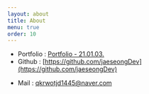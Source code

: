 ```yaml
---
layout: about
title: About
menu: true
order: 10
---
```

- Portfolio : [Portfolio - 21.01.03.](https://www.notion.so/jaeseongdev/Jaeseong-Park-07ebffdf36414604a7fb8a4cca6a08ed)
- Github : [https://github.com/jaeseongDev](https://github.com/jaeseongDev)
<!-- - [Linkedin](https://www.linkedin.com/in/seong-yun-byeon-8183a8113/) -->
- Mail : [qkrwotjd1445@naver.com](qkrwotjd1445@naver.com)


<!-- ```Everything is in the Data``` 라고 믿고 있습니다. 데이터에 대한 이야기하는 것을 좋아하고 여러 분야를 넘나들며 데이터를 바라보고 싶습니다. 대학 전공은 경영학이며, 3학년까진 광고(특히 디자인)에 관심을 갖고 공부했습니다. 미디어 플래너 일을 하면서 데이터에 대한 호기심이 증폭되었습니다. 그 이후 공기업에서 계약직으로 1년간 근무한 후, 공기업보다 활기 넘치는 일을 하고싶어, 지인과 함께 창업을 했습니다. 2015년에 [와디즈](https://www.wadiz.kr/web/campaign/detail/698)에서 크라우드펀딩을 받은 경험이 있고, 이 당시엔 운영 및 회계 업무를 주로 했습니다. 그러던 도중, 조금 더 스페셜리스트가 되고싶단 생각에 빅데이터 동아리에 가입해 활동했습니다. 동아리가 끝난 후, 제 기본 실력이 부족하다고 느껴 패스트캠퍼스 데이터사이언스 스쿨 과정을 수강했습니다. 이 과정 수강한 후, 혼자 공부할 수 있는 능력이 생겨 현재는 Machine Learning Engineer가 되기 위해 매일 필요한 내용들을 공부하고, 코딩하고 있습니다. 종종 ```Kaggle```에 참여해 등수 올리는 재미를 느끼고 있습니다.  

처음 시작한 언어는 ```Python```이며, 데이터 엔지니어링 업무를 위해 Google Cloud의 ```BigQuery```, ```Dataflow```, ```Apache Beam```을 주로 사용하고 있습니다. 2018년부터  ```Scala```를 좋아하고 있고, ```Apache Spark```, ```Apache Kafka``` 등을 공부하고 있습니다. 데이터 엔지니어링의 매력을 더욱 느끼고 있습니다.  

좋아하는 딥러닝 프레임워크는 ```PyTorch```였으나 최근에 Tensorflow 2.0이 나온 후엔 '프레임워크는 도구일 뿐 필요한 경우에 적절하게 사용하면 된다' 생각을 하고 있습니다.


머신러닝/딥러닝을 프러덕션에 적용하는 업무를 하며 MLOps에 대한 관심이 많아졌고, 이 부분으로 더 공부하고 있습니다. 관련해서 [MLOps KR](https://www.facebook.com/groups/MLOpsKR/)이란 커뮤니티를 만들었습니다. 프로필을 작성하는 시간 기준으로 제일 흥미있는 분야는 MLOps입니다 :)


머신러닝이 아닌 Mathematical problem으로 문제를 풀기도 합니다(Linear Programming, Constraint Programming 등) 

결국 머신러닝이나 딥러닝, 최적화 알고리즘, 데이터 엔지니어링 모두 **문제를 풀기 위한 다양한 방법들**이라 생각합니다. 가장 중요한 것은 **"문제 정의"** 능력이라 생각하고, 문제를 잘 정의한 후 문제에 적절한 도구를 사용하면 되기 때문에 특정 도구에 저를 가두지 않고 끊임없이 배우고 성장하려 합니다 :)

쏘카에서 팀장 역할을 하며 팀원들의 **동기부여**를 어떻게 더 잘 줄수 있는지, 팀원들을 **어떻게 성장**시킬지 등을 고민하며 교육 및 상담 등을 하고 있습니다. 이 부분은 여태 경험해보지 못한 새로운 분야지만 누군가의 성장을 지켜보는 일도 꽤 보람차다고 느끼기 때문에 다양한 방식으로 시도하고 있습니다(예시 : [팀원 성장시키기 : 발표 컨설팅](https://zzsza.github.io/diary/2019/10/20/helping-presentation/)) -->




<!-- ## 경력
자세한 내용이 궁금하시면 제게 따로 연락주세요 :)

|          	| 기간          	| 담당 업무                                                                                                                      	|
|:----------:	 |:---------------:|--------------------------------------------------------------------------------------------------------------------------------	|
| 쏘카 | 2018.9 - 현재 | 데이터 그룹 <br> 모빌리티의 다양한 문제를 풀기 위해 데이터 분석 <br> 머신러닝 / 데이터 엔지니어링 수행 <br> 팀원의 성장을 부스팅시키는 역할 <br> 팀원 면담 및 데이터 문화 형성 |
| 레트리카 |2017.2 - 2018.4 	| 데이터 분석 <br> 데이터 이벤트 설계 <br> 데이터 이벤트 QA <br> 주요 지표 Report 자동화 <br> BigQuery와 Dataflow를 사용한 데이터 엔지니어링 <br> Airflow를 사용한 데이터 파이프라인 생성 및 관리 <br> 데이터 대시보드 생성 및 관리(Tableau, Superset) <br> 딥러닝 모델을 통한 야한 사진 Auto Block 	| -->


<!-- ## 운영하고 있는 커뮤니티
- [글또](https://www.facebook.com/groups/375431516259701/)
	- 글쓰는 또라이가 세상을 바꾼다! 글쓰는 개발자 모임
	- 예치금(10만원)을 걷고 2주에 글 1개씩 작성. 미작성시 만원 차감
- [Google BigQuery Users](https://www.facebook.com/groups/bigquery/)
	- Google Cloud Platform의 BigQuery에 대해 이야기 나누는 커뮤니티
- [MLOps KR](https://www.facebook.com/groups/MLOpsKR/)
	- Machine Learning Ops에 대해 다루는 커뮤니티 -->

	
<!-- ## 프로젝트

| 프로젝트명 	| 기간 	|  역할 	| 설명 	|
|-----------------------------------------|-------------|----------------------------|---------------------------------------------------	|
| [네이버 AI 해커톤 2018](https://github.com/naver/ai-hackathon-2018) | 2018.4 | 모델링<br>Feature Engineering | 네이버 지식iN 질문 유사도 예측<br>최종 등수 : **9등** / 40팀
| [Zillow's Home Value 예측](https://www.kaggle.com/c/zillow-prize-1) 	| 2017.9 - 11 	|  모델링<br>데이터 엔지니어링 	| Kaggle 대회 <br>  최종 등수 : **81등** / 3779팀 	|
| [Santander Product 추천](https://www.kaggle.com/c/santander-product-recommendation) 	| 2016.12 	| 분석<br>모델링 	| Kaggle 대회 <br> 최종 등수 : **603등** / 1784팀 	|
| Github 유저 추천 시스템 	| 2016.7 	| 분석<br>모델링 	| Word2Vec을 활용한<br>Github 유저 추천 시스템 	|
| 맥주 추천 시스템 	| 2015.6 - 12 	| 기획/디자인<br>데이터 크롤링 	| Collaborative Filtering을 <br>활용한 맥주 추천 시스템 	| -->

<!-- ## 발표
- [Google Cloud Summit SEOUL 2019 - 고객 패널과 함께 알아보는 Google Cloud Platform](https://inthecloud.withgoogle.com/summit-sel-19/home.html?summit=globalpage) (19.11.06)
- [Data Science is a Team Sport : TF에서 팀 빌딩까지 9개월의 기록 - 성장하는 조직을 만드는 여정](https://www.slideshare.net/zzsza/tf-9-160560910) (19.08.03)
- [DEVGROUND : Mobility X Data - 모빌리티 산업의 도전 과제](https://www.slideshare.net/zzsza/mobility-x-data) (19.06.27)
- [Write The Docs 서울 2019 : 글쓰는 개발자 모임, 글또](https://www.slideshare.net/zzsza/ss-137831892) (19.03.23)
- [Daily 만년 Junior들의 이야기 - 델리만주 : 데이터 사이언스 입문](https://www.slideshare.net/zzsza/intro-102870757)(19.02.16)
- [데이터야놀자 Ignite Talk : 사회인의 휴학, Gap Year 이야기](https://www.slideshare.net/zzsza/gap-year-119998766)(18.10.19)
- 숙명여대 취업캠프 특강(18.06.26)
- [백수들의 Conference : 개발자를 위한 (블로그) 글쓰기 intro](https://www.slideshare.net/zzsza/intro-102870757)(18.06.24)
- 인하대 Data Science 특강(18.05.03)
- [Little Big Data, 다양한 사람들의 데이터 사이언스 이야기 : 바닥부터 시작하는 데이터 인프라](https://www.slideshare.net/zzsza/little-big-data-1)(18.04.21)
- [OKKY 4월 세미나 : Data Science. Intro](https://www.slideshare.net/zzsza/data-science-intro)(18.04.05)
- 중앙대 IT 취업특강(18.03.13)
- 리드미 대학생 멘토링(18.02.20)
- 패스트캠퍼스 스쿨 홈커밍 데이(18.01.20) -->

<!-- ## 작성 문서
- [I Want to study Data Science](https://github.com/Team-Neighborhood/I-want-to-study-Data-Science/wiki) : Data Science 전반에 대해 정리한 Wiki
- [팀원 성장시키기 : 발표 컨설팅](https://zzsza.github.io/diary/2019/10/20/helping-presentation/)
- [TF에서 팀 빌딩까지 9개월의 기록 : 성장하는 조직을 만드는 여정](https://www.slideshare.net/zzsza/tf-9-160560910)
- [MOBILITY X DATA : 모빌리티 산업의 도전 과제](https://www.slideshare.net/zzsza/mobility-x-data)
- [BigQuery의 모든 것(기획자, 마케터, 신입 데이터 분석가를 위한) 입문편](https://www.slideshare.net/zzsza/bigquery-147073606)
- [마이크로 소프트웨어 396호 : 개발자 글쓰기 모임, 글또](http://www.yes24.com/Product/Goods/72176082)
- [개발자를 위한 (블로그) 글쓰기 intro](https://www.slideshare.net/zzsza/intro-102870757)
- [Data Science. Intro](https://www.slideshare.net/zzsza/data-science-intro)
- [바닥부터 시작하는 데이터 인프라](https://www.slideshare.net/zzsza/little-big-data-1)
- [2017년 회고, 2018년 계획](https://zzsza.github.io/diary/2017/12/30/2017-retrospect/)
- [BigQuery Tutorial](https://github.com/zzsza/bigquery-tutorial)  
- [Datascience Interview Questions](https://github.com/zzsza/Datascience-Interview-Questions)
- [구름 이야기(GCP 사례)](https://www.slideshare.net/zzsza/feat-gcp-gcp-86347239)  
- [Kaggle knowhow](https://github.com/zzsza/Kaggle-knowhow)
- [10분만에 익히는 jupyter notebook](https://www.slideshare.net/zzsza/10-jupyter-notebook)  
- [사회인의 휴학, Gap Year 이야기](https://www.slideshare.net/zzsza/gap-year-119998766) -->

<!-- ## 기타
- Edwith [Data science from MIT](https://www.edwith.org/datascience) 퍼블리싱
- 패스트캠퍼스 [데이터 엔지니어링 Extension SCHOOL](http://school.fastcampus.co.kr/data_des/) 1기 2학기(Scala, Spark Part) 조교
- 패스트캠퍼스 [PyTorch로 시작하는 딥러닝 입문 CAMP](http://www.fastcampus.co.kr/data_camp_pytorch/) 3기 실습 조교
- 제이펍 베타리더스 6기
- [스타트업, 식사는 하셨습니까?](https://www.facebook.com/groups/795777620529967/) 페이스북 그룹 2기 운영진(에디터)
- [달다 쓰다, 또 하나의 게양](https://www.wadiz.kr/web/campaign/detail/698) 크라우드 펀딩 성공 -->

